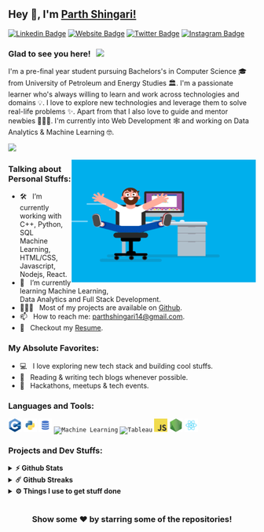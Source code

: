## Hey 👋, I'm [Parth Shingari!](https://github.com/parthshingari28)

[![Linkedin Badge](https://img.shields.io/badge/-LinkedIn-0e76a8?style=flat-square&logo=Linkedin&logoColor=white)](https://www.linkedin.com/in/parth-shingari-28ps2000/)
[![Website Badge](https://img.shields.io/badge/Website-3b5998?style=flat-square&logo=google-chrome&logoColor=white)](https://parthshingari28.github.io/)
[![Twitter Badge](https://img.shields.io/badge/-Twitter-00acee?style=flat-square&logo=Twitter&logoColor=white)](https://twitter.com/ParthShingari)
[![Instagram Badge](https://img.shields.io/badge/-Instagram-e4405f?style=flat-square&logo=Instagram&logoColor=white)](https://www.instagram.com/parth_shingari28/)

### Glad to see you here! &nbsp; ![](https://visitor-badge.glitch.me/badge?page_id=parthshingari28.parthshingari28&style=flat-square&color=0088cc)

I'm a pre-final year student pursuing Bachelors's in Computer Science 🎓 from University of Petroleum and Energy Studies 🏛. I'm a passionate learner who's always willing to learn and work across technologies and domains 💡. I love to explore new technologies and leverage them to solve real-life problems ✨. Apart from that I also love to guide and mentor newbies 👨🏻‍💻. I'm currently into Web Development 🕸️ and working on Data Analytics & Machine Learning 🤓.

[![](https://gitwar.herokuapp.com/badge?username=parthshingari28&label=Gitwar%20Profile%20Score&style=for-the-badge&color=0088cc)](https://gitwar.herokuapp.com/)

<img align="right" height="250" width="375" alt="" src="https://raw.githubusercontent.com/parthshingari28/parthshingari28/master/gifs/coder.gif" />

### Talking about Personal Stuffs:

- 🛠 &nbsp; I’m currently working with C++, Python, SQL <br />  Machine Learning, HTML/CSS, Javascript, Nodejs, React.
- 🚀 &nbsp; I’m currently learning Machine Learning, <br /> Data Analytics and Full Stack Development.
- 👨🏻‍💻 &nbsp; Most of my projects are available on [Github](https://github.com/parthshingari28).
- 📫 &nbsp; How to reach me: parthshingari14@gmail.com.
- 📝 &nbsp; Checkout my [Resume](https://github.com/parthshingari28/parthshingari28/blob/main/Parth_Shingari_Resume.pdf).

### My Absolute Favorites:

- 💻 &nbsp; I love exploring new tech stack and building cool stuffs.
- 📰 &nbsp; Reading & writing tech blogs whenever possible.
- 🍕 &nbsp; Hackathons, meetups & tech events.

### Languages and Tools:

<code><img height="27" src="https://raw.githubusercontent.com/github/explore/80688e429a7d4ef2fca1e82350fe8e3517d3494d/topics/cpp/cpp.png" alt="cpp"></code>
<code><img height="27" src="https://raw.githubusercontent.com/github/explore/80688e429a7d4ef2fca1e82350fe8e3517d3494d/topics/python/python.png" alt="python"></code>
<code><img height="27" src="https://raw.githubusercontent.com/github/explore/80688e429a7d4ef2fca1e82350fe8e3517d3494d/topics/sql/sql.png" alt="sql"></code>
<code><img height="27" src="https://github.com/src-d/awesome-machine-learning-on-source-code/blob/master/img/awesome-machine-learning-artwork.png" alt="Machine Learning"></code>
<code><img height="27" src="https://avatars.githubusercontent.com/u/828667?s=200&v=4" alt="Tableau"></code>
<code><img height="27" src="https://raw.githubusercontent.com/github/explore/80688e429a7d4ef2fca1e82350fe8e3517d3494d/topics/javascript/javascript.png" alt="javascript"></code>
<code><img height="27" src="https://raw.githubusercontent.com/github/explore/80688e429a7d4ef2fca1e82350fe8e3517d3494d/topics/nodejs/nodejs.png" alt="nodejs"></code>
<code><img height="27" src="https://raw.githubusercontent.com/github/explore/80688e429a7d4ef2fca1e82350fe8e3517d3494d/topics/react/react.png" alt="react"></code>



<!--
<code><img height="25" src="https://raw.githubusercontent.com/github/explore/80688e429a7d4ef2fca1e82350fe8e3517d3494d/topics/sass/sass.png" alt="sass"></code>
-->

### Projects and Dev Stuffs:

<details>	
  <summary><b>⚡ Github Stats</b></summary>

<img height="180em" src="https://github-readme-stats.vercel.app/api?username=parthshingari28&show_icons=true&hide_border=true&&count_private=true&include_all_commits=true" />
<img height="180em" src="https://github-readme-stats.vercel.app/api/top-langs/?username=parthshingari28&exclude_repo=KNN-Image-Classification&show_icons=true&hide_border=true&layout=compact&langs_count=8"/>
</details>

<details>	
  <summary><b>☄️ Github Streaks</b></summary>

<img height="180em" src="https://github-readme-streak-stats.herokuapp.com/?user=parthshingari28&hide_border=true" />
</details>

 
<details>	
  <br />
  <summary><b>⚙️ Things I use to get stuff done</b></summary>
  	<ul>
  	    <li><b>OS:</b> Ubuntu 20.04, Windows10 </li>
	    <li><b>Laptop: </b> Lenovo G50 </li>
  	    <li><b>Browser: </b> Chrome Developer Edition</li>
	    <li><b>Code Editor:</b> VSCode, Anaconda.</li>
	    <li><b>To Stay Updated:</b> Dev.to, Medium, Linkedin and Twitter.</li>
	</ul>	
</details>

#

<div align="center">

### Show some ❤️ by starring some of the repositories!

</div>
